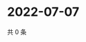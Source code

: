 # 2022-07-07

共 0 条

<!-- BEGIN WEIBO -->
<!-- 最后更新时间 Thu Jul 07 2022 18:00:42 GMT+0800 (China Standard Time) -->

<!-- END WEIBO -->
